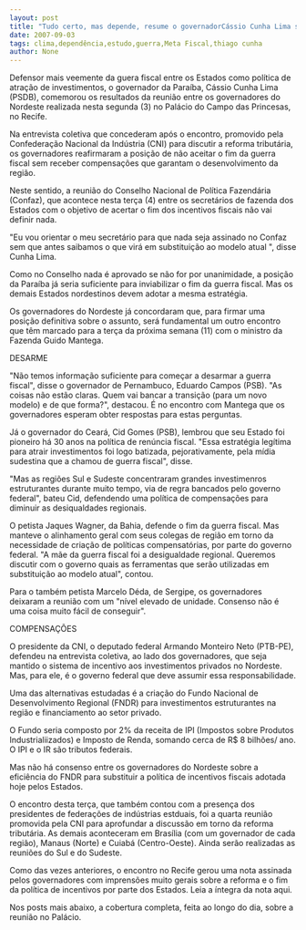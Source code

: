 ```yaml
---
layout: post
title: "Tudo certo, mas depende, resume o governadorCássio Cunha Lima sobre o fim da guerra fiscal "
date: 2007-09-03
tags: clima,dependência,estudo,guerra,Meta Fiscal,thiago cunha
author: None
---
```

Defensor mais veemente da guera fiscal entre os Estados como pol&iacute;tica de atra&ccedil;&atilde;o de investimentos, o governador da Para&iacute;ba, C&aacute;ssio Cunha Lima (PSDB), comemorou os resultados da reuni&atilde;o entre os governadores do Nordeste realizada nesta segunda (3) no Pal&aacute;cio do Campo das Princesas, no Recife. 

Na entrevista coletiva que concederam ap&oacute;s o encontro,&nbsp;promovido pela Confedera&ccedil;&atilde;o Nacional da Ind&uacute;stria (CNI) para discutir a reforma tribut&aacute;ria, os governadores reafirmaram a posi&ccedil;&atilde;o de n&atilde;o aceitar o fim da guerra fiscal sem receber compensa&ccedil;&otilde;es que garantam o desenvolvimento da regi&atilde;o. 

Neste sentido, a reuni&atilde;o do Conselho Nacional de Pol&iacute;tica Fazend&aacute;ria (Confaz), que acontece nesta ter&ccedil;a (4) entre os secret&aacute;rios de fazenda dos Estados com o objetivo de acertar o fim dos incentivos fiscais n&atilde;o vai definir nada. 

&quot;Eu vou orientar o meu secret&aacute;rio para que nada seja assinado no Confaz sem que antes saibamos o que vir&aacute; em substitui&ccedil;&atilde;o ao modelo atual &quot;, disse Cunha Lima. 

Como no Conselho nada &eacute; aprovado se n&atilde;o for por unanimidade, a posi&ccedil;&atilde;o da Para&iacute;ba j&aacute; seria suficiente para inviabilizar o fim da guerra fiscal. Mas os demais Estados nordestinos devem adotar a mesma estrat&eacute;gia. 

Os governadores do Nordeste j&aacute; concordaram que, para firmar uma posi&ccedil;&atilde;o definitiva sobre o assunto, ser&aacute; fundamental um outro encontro que t&ecirc;m marcado para a ter&ccedil;a da pr&oacute;xima semana (11) com o ministro da Fazenda Guido Mantega. 

DESARME 

&quot;N&atilde;o temos informa&ccedil;&atilde;o suficiente para come&ccedil;ar a desarmar a guerra fiscal&quot;, disse o governador de Pernambuco, Eduardo Campos (PSB). &quot;As coisas n&atilde;o est&atilde;o claras. Quem vai bancar a transi&ccedil;&atilde;o (para um novo modelo) e de que forma?&quot;, destacou. &Eacute; no encontro com Mantega que os governadores esperam obter respostas para estas perguntas.

J&aacute; o governador do Cear&aacute;, Cid Gomes (PSB), lembrou que seu Estado foi pioneiro h&aacute; 30 anos na pol&iacute;tica de ren&uacute;ncia fiscal. &quot;Essa estrat&eacute;gia leg&iacute;tima para atrair investimentos foi logo batizada, pejorativamente, pela m&iacute;dia sudestina que a chamou de guerra fiscal&quot;, disse. 

&quot;Mas as regi&otilde;es Sul e Sudeste concentraram grandes investimenros estruturantes durante muito tempo, via de regra bancados pelo governo federal&quot;, bateu Cid, defendendo uma pol&iacute;tica de compensa&ccedil;&otilde;es para diminuir as desiqualdades regionais. 

O petista Jaques Wagner, da Bahia, defende o fim da guerra fiscal. Mas manteve o alinhamento geral com seus colegas de regi&atilde;o em torno da necessidade de cria&ccedil;&atilde;o de pol&iacute;ticas compensat&oacute;rias, por parte do governo federal. 
&quot;A m&atilde;e da guerra fiscal foi a desigualdade regional. Queremos discutir com o governo quais as&nbsp;ferramentas que ser&atilde;o utilizadas em substitui&ccedil;&atilde;o ao modelo atual&quot;, contou. 

Para o tamb&eacute;m petista Marcelo D&eacute;da, de Sergipe, os governadores deixaram a reuni&atilde;o com um &quot;n&iacute;vel elevado de unidade. Consenso n&atilde;o &eacute; uma coisa muito f&aacute;cil de conseguir&quot;. 

COMPENSA&Ccedil;&Otilde;ES

O presidente da CNI, o deputado federal Armando Monteiro Neto (PTB-PE), defendeu na entrevista coletiva, ao lado dos governadores, que seja mantido o sistema de incentivo aos investimentos privados no Nordeste. Mas, para ele, &eacute; o governo federal que deve assumir essa responsabilidade. 

Uma das alternativas estudadas&nbsp;&eacute; a cria&ccedil;&atilde;o do Fundo Nacional de Desenvolvimento Regional (FNDR) para investimentos estruturantes na regi&atilde;o e financiamento ao setor privado. 

O Fundo seria composto por 2% da receita de IPI (Impostos sobre Produtos Industrialiizados) e Imposto de Renda, somando cerca de R$ 8 bilh&otilde;es/ ano. O IPI e o IR s&atilde;o tributos federais. 

Mas n&atilde;o h&aacute; consenso entre os governadores do Nordeste sobre a efici&ecirc;ncia do FNDR para substituir a pol&iacute;tica de incentivos fiscais adotada hoje pelos Estados. 

O encontro desta ter&ccedil;a, que tamb&eacute;m contou com a presen&ccedil;a dos presidentes de federa&ccedil;&otilde;es de ind&uacute;strias estduais, foi a quarta reuni&atilde;o promovida pela CNI para aprofundar a discuss&atilde;o em torno da reforma tribut&aacute;ria. 
As demais aconteceram em Bras&iacute;lia (com um governador de cada regi&atilde;o), Manaus (Norte) e Cuiab&aacute; (Centro-Oeste). Ainda ser&atilde;o realizadas as reuni&otilde;es do Sul e do Sudeste. 

Como das vezes anteriores, o encontro no Recife gerou uma nota assinada pelos governadores com imprens&otilde;es muito gerais sobre a reforma e o fim da pol&iacute;tica de incentivos por parte dos Estados.
Leia a &iacute;ntegra da nota aqui. 

Nos posts mais abaixo, a cobertura completa, feita ao longo do dia, sobre a reuni&atilde;o no Pal&aacute;cio. 